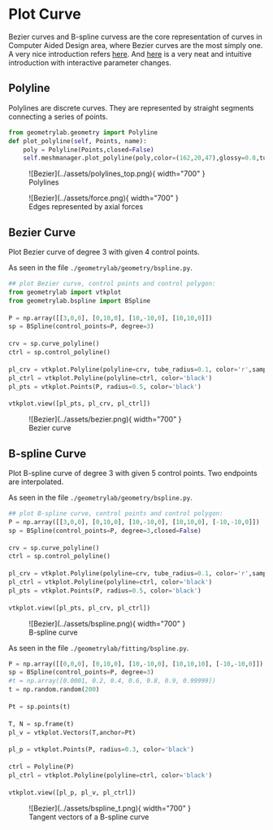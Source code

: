 # Plot Curve

Bezier curves and B-spline curvess are the core representation of curves in Computer Aided Design area, where Bezier curves are the most simply one. 
A very nice introduction refers [here](https://alatown.com/spline-history-architecture/).
And [here](https://ciechanow.ski/curves-and-surfaces/) is a very neat and intuitive introduction with interactive parameter changes. 


## Polyline

Polylines are discrete curves. They are represented by straight segments connecting a series of points.

``` py
from geometrylab.geometry import Polyline
def plot_polyline(self, Points, name):
    poly = Polyline(Points,closed=False)  
    self.meshmanager.plot_polyline(poly,color=(162,20,47),glossy=0.8,tube_radius=1*self.meshmanager.r,name=name)
```

<figure markdown>
  ![Bezier](../assets/polylines_top.png){ width="700" }
  <figcaption>Polylines</figcaption>
</figure>

<figure markdown>
  ![Bezier](../assets/force.png){ width="700" }
  <figcaption>Edges represented by axial forces</figcaption>
</figure>


## Bezier Curve

Plot Bezier curve of degree 3 with given 4 control points.

As seen in the file `./geometrylab/geometry/bspline.py`.

```py
## plot Bezier curve, control points and control polygon:
from geometrylab import vtkplot
from geometrylab.bspline import BSpline

P = np.array([[3,0,0], [0,10,0], [10,-10,0], [10,10,0]])
sp = BSpline(control_points=P, degree=3)

crv = sp.curve_polyline()
ctrl = sp.control_polyline()

pl_crv = vtkplot.Polyline(polyline=crv, tube_radius=0.1, color='r',sampling=500)
pl_ctrl = vtkplot.Polyline(polyline=ctrl, color='black')
pl_pts = vtkplot.Points(P, radius=0.5, color='black')

vtkplot.view([pl_pts, pl_crv, pl_ctrl])
```

<figure markdown>
  ![Bezier](../assets/bezier.png){ width="700" }
  <figcaption>Bezier curve</figcaption>
</figure>


## B-spline Curve

Plot B-spline curve of degree 3 with given 5 control points. Two endpoints are interpolated.

As seen in the file `./geometrylab/geometry/bspline.py`.

```py
## plot B-spline curve, control points and control polygon:
P = np.array([[3,0,0], [0,10,0], [10,-10,0], [10,10,0], [-10,-10,0]])
sp = BSpline(control_points=P, degree=3,closed=False)

crv = sp.curve_polyline()
ctrl = sp.control_polyline()

pl_crv = vtkplot.Polyline(polyline=crv, tube_radius=0.1, color='r',sampling=500)
pl_ctrl = vtkplot.Polyline(polyline=ctrl, color='black')
pl_pts = vtkplot.Points(P, radius=0.5, color='black')

vtkplot.view([pl_pts, pl_crv, pl_ctrl])
```

<figure markdown>
  ![Bezier](../assets/bspline.png){ width="700" }
  <figcaption>B-spline curve</figcaption>
</figure>



As seen in the file `./geometrylab/fitting/bspline.py`.

```py
P = np.array([[0,0,0], [0,10,0], [10,-10,0], [10,10,10], [-10,-10,0]])
sp = BSpline(control_points=P, degree=3)
#t = np.array([0.0001, 0.2, 0.4, 0.6, 0.8, 0.9, 0.99999])
t = np.random.random(200)

Pt = sp.points(t)

T, N = sp.frame(t)
pl_v = vtkplot.Vectors(T,anchor=Pt)

pl_p = vtkplot.Points(P, radius=0.3, color='black')

ctrl = Polyline(P)
pl_ctrl = vtkplot.Polyline(polyline=ctrl, color='black')

vtkplot.view([pl_p, pl_v, pl_ctrl])
```

<figure markdown>
  ![Bezier](../assets/bspline_t.png){ width="700" }
  <figcaption>Tangent vectors of a B-spline curve</figcaption>
</figure>